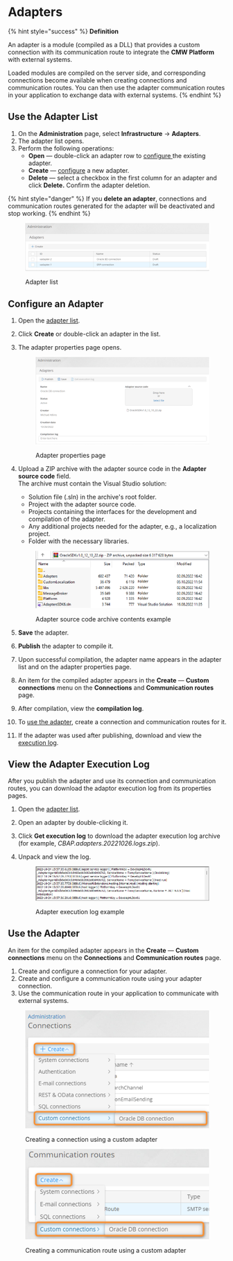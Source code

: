 # Adapters

{% hint style="success" %}
**Definition**

An adapter is a module (compiled as a DLL) that provides a custom connection with its communication route to integrate the **CMW Platform** with external systems.

Loaded modules are compiled on the server side, and corresponding connections become available when creating connections and communication routes. You can then use the adapter communication routes in your application to exchange data with external systems.
{% endhint %}

## Use the Adapter List

1. On the **Administration** page, select **Infrastructure** → **Adapters**.
2. The adapter list opens.
3. Perform the following operations:
   * **Open** — double-click an adapter row to [configure ](adapters.md#configure-an-adapter)the existing adapter.
   * **Create** — [configure](adapters.md#configure-an-adapter) a new adapter.
   * **Delete** — select a checkbox in the first column for an adapter and click **Delete.** Confirm the adapter deletion.

{% hint style="danger" %}
If you **delete an adapter**, connections and communication routes generated for the adapter will be deactivated and stop working.
{% endhint %}

<figure><img src=".gitbook/assets/image (1) (1) (1).png" alt="Adapter list"><figcaption><p>Adapter list</p></figcaption></figure>

## Configure an Adapter

1. Open the [adapter list](adapters.md#use-the-adapter-list).
2. Click **Create** or double-click an adapter in the list.
3.  The adapter properties page opens.

    <figure><img src=".gitbook/assets/adapter_properties" alt="Adapter properties page"><figcaption><p>Adapter properties page</p></figcaption></figure>
4.  Upload a ZIP archive with the adapter source code in the **Adapter source code** field.\
    The archive must contain the Visual Studio solution:

    * Solution file (.sln) in the archive's root folder.
    * Project with the adapter source code.
    * Projects containing the interfaces for the development and compilation of the adapter.
    * Any additional projects needed for the adapter, e.g., a localization project.
    * Folder with the necessary libraries.

    <figure><img src=".gitbook/assets/adapter_archive_content" alt="Adapter source code archive contents example"><figcaption><p>Adapter source code archive contents example</p></figcaption></figure>
5. **Save** the adapter.
6. **Publish** the adapter to compile it.
7. Upon successful compilation, the adapter name appears in the adapter list and on the adapter properties page.
8. An item for the compiled adapter appears in the **Create** — **Custom connections** menu on the **Connections** and **Communication routes** page.
9. After compilation, view the **compilation log**.
10. To [use the adapter](adapters.md#use-the-adapter), create a connection and communication routes for it.
11. If the adapter was used after publishing, download and view the [execution log](adapters.md#viewing-the-adapter-execution-log).

## View the Adapter Execution Log

After you publish the adapter and use its connection and communication routes, you can download the adaptor execution log from its properties pages.

1. Open the [adapter list](adapters.md#use-the-adapter-list).
2. Open an adapter by double-clicking it.
3. Click **Get execution log** to download the adapter execution log archive (for example, _CBAP.adapters.20221026.logs.zip_).
4.  Unpack and view the log.

    <figure><img src=".gitbook/assets/adapter_execution_log" alt="Adapter execution log example"><figcaption><p>Adapter execution log example</p></figcaption></figure>

## Use the Adapter

An item for the compiled adapter appears in the **Create** — **Custom connections** menu on the **Connections** and **Communication routes** page.

1. Create and configure a connection for your adapter.
2. Create and configure a communication route using your adapter connection.
3. Use the communication route in your application to communicate with external systems.

<figure><img src=".gitbook/assets/2023-07-16_00h52_56.png" alt="Creating a connection using a custom adapter"><figcaption><p>Creating a connection using a custom adapter</p></figcaption></figure>

<figure><img src=".gitbook/assets/2023-07-16_00h53_39.png" alt="Creating a communication route using a custom adapter"><figcaption><p>Creating a communication route using a custom adapter</p></figcaption></figure>
